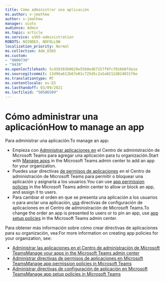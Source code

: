 ```yaml
---
title: Cómo administrar una aplicación
ms.author: v-jmathew
author: v-jmathew
manager: scotv
audience: Admin
ms.topic: article
ms.service: o365-administration
ROBOTS: NOINDEX, NOFOLLOW
localization_priority: Normal
ms.collection: Adm_O365
ms.custom:
- "9000730"
- "9439"
ms.openlocfilehash: 5cd58303b0629e55b0ed67157f9fcf01668fda1e
ms.sourcegitcommit: 13d96a612b67e01c725d5c2a5a0212d824031f6e
ms.translationtype: MT
ms.contentlocale: es-ES
ms.lasthandoff: 03/09/2021
ms.locfileid: "50586509"
---
```

# <a name="how-to-manage-an-app"></a><span data-ttu-id="00cc0-102">Cómo administrar una aplicación</span><span class="sxs-lookup"><span data-stu-id="00cc0-102">How to manage an app</span></span>

<span data-ttu-id="00cc0-103">Para administrar una aplicación:</span><span class="sxs-lookup"><span data-stu-id="00cc0-103">To manage an app:</span></span>

- <span data-ttu-id="00cc0-104">Empieza con [Administrar aplicaciones en](https://admin.teams.microsoft.com/policies/manage-apps) el Centro de administración de Microsoft Teams para agregar una aplicación para tu organización.</span><span class="sxs-lookup"><span data-stu-id="00cc0-104">Start with [Manage apps](https://admin.teams.microsoft.com/policies/manage-apps) in the Microsoft Teams admin center to add an app for your organization.</span></span>
- <span data-ttu-id="00cc0-105">Puedes usar directivas [de permisos de aplicaciones](https://admin.teams.microsoft.com/policies/app-permission) en el Centro de administración de Microsoft Teams para permitir o bloquear una aplicación y asignarla a los usuarios.</span><span class="sxs-lookup"><span data-stu-id="00cc0-105">You can use [app permission policies](https://admin.teams.microsoft.com/policies/app-permission) in the Microsoft Teams admin center to allow or block an app, and assign it to users.</span></span>
- <span data-ttu-id="00cc0-106">Para cambiar el orden en que se presenta una aplicación a los usuarios o para anclar una aplicación, [usa](https://admin.teams.microsoft.com/policies/app-setup) directivas de configuración de aplicaciones en el Centro de administración de Microsoft Teams.</span><span class="sxs-lookup"><span data-stu-id="00cc0-106">To change the order an app is presented to users or to pin an app, use [app setup policies](https://admin.teams.microsoft.com/policies/app-setup) in the Microsoft Teams admin center.</span></span>

<span data-ttu-id="00cc0-107">Para obtener más información sobre cómo crear directivas de aplicaciones para su organización, vea:</span><span class="sxs-lookup"><span data-stu-id="00cc0-107">For more information on creating app policies for your organization, see:</span></span>

- [<span data-ttu-id="00cc0-108">Administrar las aplicaciones en el Centro de administración de Microsoft Teams</span><span class="sxs-lookup"><span data-stu-id="00cc0-108">Manage your apps in the Microsoft Teams admin center</span></span>](https://docs.microsoft.com/MicrosoftTeams/manage-apps)
- [<span data-ttu-id="00cc0-109">Administrar directivas de permisos de aplicaciones en Microsoft Teams</span><span class="sxs-lookup"><span data-stu-id="00cc0-109">Manage app permission policies in Microsoft Teams</span></span>](https://docs.microsoft.com/microsoftteams/teams-app-permission-policies)
- [<span data-ttu-id="00cc0-110">Administrar directivas de configuración de aplicación en Microsoft Teams</span><span class="sxs-lookup"><span data-stu-id="00cc0-110">Manage app setup policies in Microsoft Teams</span></span>](https://docs.microsoft.com/microsoftteams/teams-app-setup-policies)
